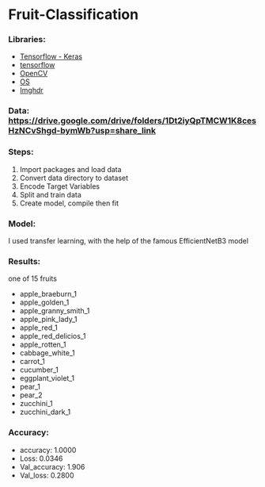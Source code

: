 # Fruit-Classification

### Libraries: 
- [Tensorflow - Keras](https://www.tensorflow.org/api_docs/python/tf/keras)
- [tensorflow](https://www.tensorflow.org/)
- [OpenCV](https://opencv.org/)
- [OS](https://docs.python.org/3/library/os.html)
- [Imghdr](https://docs.python.org/3/library/imghdr.html)

### Data: https://drive.google.com/drive/folders/1Dt2iyQpTMCW1K8cesHzNCvShgd-bymWb?usp=share_link

### Steps:
1. Import packages and load data
2. Convert data directory to dataset
3. Encode Target Variables
4. Split and train data
5. Create model, compile then fit

### Model:
I used transfer learning, with the help of the famous EfficientNetB3 model

### Results:
one of 15 fruits
  - apple_braeburn_1
  - apple_golden_1
  - apple_granny_smith_1
  - apple_pink_lady_1
  - apple_red_1
  - apple_red_delicios_1
  - apple_rotten_1
  - cabbage_white_1
  - carrot_1
  - cucumber_1
  - eggplant_violet_1
  - pear_1
  - pear_2
  - zucchini_1
  - zucchini_dark_1 

### Accuracy:
- accuracy: 1.0000 
- Loss: 0.0346
- Val_accuracy: 1.906
- Val_loss: 0.2800
